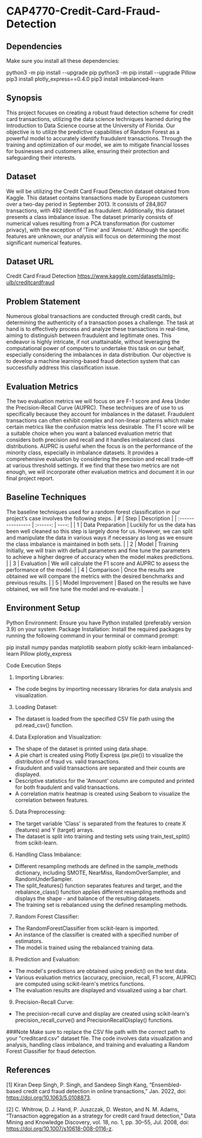 # CAP4770-Credit-Card-Fraud-Detection

## Dependencies

Make sure you install all these dependencies:

python3 -m pip install --upgrade pip
python3 -m pip install --upgrade Pillow
pip3 install plotly_express==0.4.0
pip3 install imbalanced-learn

## Synopsis
This project focuses on creating a robust fraud detection scheme for credit card transactions, utilizing the
data science techniques learned during the Introduction to Data Science course at the University of
Florida. Our objective is to utilize the predictive capabilities of Random Forest as a powerful model to
accurately identify fraudulent transactions. Through the training and optimization of our model, we aim
to mitigate financial losses for businesses and customers alike, ensuring their protection and
safeguarding their interests.

## Dataset
We will be utilizing the Credit Card Fraud Detection dataset obtained from Kaggle. This dataset contains
transactions made by European customers over a two-day period in September 2013. It consists of
284,807 transactions, with 492 identified as fraudulent. Additionally, this dataset presents a class
imbalance issue. The dataset primarily consists of numerical values resulting from a PCA transformation
(for customer privacy), with the exception of 'Time' and 'Amount.' Although the specific features are
unknown, our analysis will focus on determining the most significant numerical features.

## Dataset URL
Credit Card Fraud Detection https://www.kaggle.com/datasets/mlg-ulb/creditcardfraud

## Problem Statement
Numerous global transactions are conducted through credit cards, but determining the authenticity of a
transaction poses a challenge. The task at hand is to effectively process and analyze these transactions in
real-time, aiming to distinguish between fraudulent and legitimate ones. This endeavor is highly intricate, if not unattainable, without leveraging the computational power of computers to undertake this task on our behalf, especially considering the imbalances in data distribution. Our objective is to
develop a machine learning-based fraud detection system that can successfully address this classification issue.

## Evaluation Metrics
The two evaluation metrics we will focus on are F-1 score and Area Under the Precision-Recall Curve
(AUPRC). These techniques are of use to us specifically because they account for imbalances in the
dataset. Fraudulent transactions can often exhibit complex and non-linear patterns which make certain
metrics like the confusion matrix less desirable. The F1 score will be a suitable choice when you want a
balanced evaluation metric that considers both precision and recall and it handles imbalanced class
distributions. AUPRC is useful when the focus is on the performance of the minority class, especially in
imbalance datasets. It provides a comprehensive evaluation by considering the precision and recall
trade-off at various threshold settings. If we find that these two metrics are not enough, we will
incorporate other evaluation metrics and document it in our final project report.

## Baseline Techniques
The baseline techniques used for a random forest classification in our project’s case involves the
following steps.
| #  |  Step  |  Description  |
| :---------------- | :------: | ----: |
| 1  | Data Preparation   |  Luckily for us the data has been well cleaned so this step is largely done for us. However, we can split and manipulate the data in various ways if necessary as long as we ensure the class imbalance is maintained in both sets. |
| 2  |  Model   |  Training Initially, we will train with default parameters and fine tune the parameters to achieve a higher degree of accuracy when the model makes predictions. |
| 3  |  Evaluation   |  We will calculate the F1 score and AUPRC to assess the performance of the model. |
| 4  |  Comparison   |  Once the results are obtained we will compare the metrics with the desired benchmarks and previous results. |
| 5  |  Model Improvement   |  Based on the results we have obtained, we will fine tune the model and re-evaluate. |

## Environment Setup
Python Environment: Ensure you have Python installed (preferably version 3.9) on your system.
Package Installation: Install the required packages by running the following command in your terminal or command prompt:

pip install numpy pandas matplotlib seaborn plotly scikit-learn imbalanced-learn Pillow plotly_express

Code Execution Steps
1. Importing Libraries:
- The code begins by importing necessary libraries for data analysis and visualization.

3. Loading Dataset:
- The dataset is loaded from the specified CSV file path using the pd.read_csv() function.

4. Data Exploration and Visualization:
- The shape of the dataset is printed using data.shape.
- A pie chart is created using Plotly Express (px.pie()) to visualize the distribution of fraud vs. valid transactions.
- Fraudulent and valid transactions are separated and their counts are displayed.
- Descriptive statistics for the 'Amount' column are computed and printed for both fraudulent and valid transactions.
- A correlation matrix heatmap is created using Seaborn to visualize the correlation between features.

5. Data Preprocessing:
- The target variable 'Class' is separated from the features to create X (features) and Y (target) arrays.
- The dataset is split into training and testing sets using train_test_split() from scikit-learn.

6. Handling Class Imbalance:
- Different resampling methods are defined in the sample_methods dictionary, including SMOTE, NearMiss, RandomOverSampler, and RandomUnderSampler.
- The split_features() function separates features and target, and the rebalance_class() function applies different resampling methods and displays the shape - and balance of the resulting datasets.
- The training set is rebalanced using the defined resampling methods.

7. Random Forest Classifier:
- The RandomForestClassifier from scikit-learn is imported.
- An instance of the classifier is created with a specified number of estimators.
- The model is trained using the rebalanced training data.

8. Prediction and Evaluation:
- The model's predictions are obtained using predict() on the test data.
- Various evaluation metrics (accuracy, precision, recall, F1 score, AUPRC) are computed using scikit-learn's metrics functions.
- The evaluation results are displayed and visualized using a bar chart.

9. Precision-Recall Curve:
- The precision-recall curve and display are created using scikit-learn's precision_recall_curve() and PrecisionRecallDisplay() functions.

###Note
Make sure to replace the CSV file path with the correct path to your "creditcard.csv" dataset file.
The code involves data visualization and analysis, handling class imbalance, and training and evaluating a Random Forest Classifier for fraud detection.

## References
[1] Kiran Deep Singh, P. Singh, and Sandeep Singh Kang, “Ensembled-based credit card fraud detection in
online transactions,” Jan. 2022, doi: https://doi.org/10.1063/5.0108873.

[2] C. Whitrow, D. J. Hand, P. Juszczak, D. Weston, and N. M. Adams, “Transaction aggregation as a
strategy for credit card fraud detection,” Data Mining and Knowledge Discovery, vol. 18, no. 1, pp. 30–55,
Jul. 2008, doi: https://doi.org/10.1007/s10618-008-0116-z.
